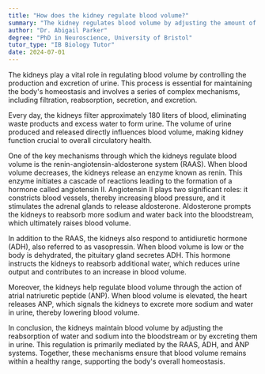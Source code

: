 ```yaml
---
title: "How does the kidney regulate blood volume?"
summary: "The kidney regulates blood volume by adjusting the amount of urine it produces and releases from the body."
author: "Dr. Abigail Parker"
degree: "PhD in Neuroscience, University of Bristol"
tutor_type: "IB Biology Tutor"
date: 2024-07-01
---
```


The kidneys play a vital role in regulating blood volume by controlling the production and excretion of urine. This process is essential for maintaining the body's homeostasis and involves a series of complex mechanisms, including filtration, reabsorption, secretion, and excretion.

Every day, the kidneys filter approximately $180$ liters of blood, eliminating waste products and excess water to form urine. The volume of urine produced and released directly influences blood volume, making kidney function crucial to overall circulatory health.

One of the key mechanisms through which the kidneys regulate blood volume is the renin-angiotensin-aldosterone system (RAAS). When blood volume decreases, the kidneys release an enzyme known as renin. This enzyme initiates a cascade of reactions leading to the formation of a hormone called angiotensin II. Angiotensin II plays two significant roles: it constricts blood vessels, thereby increasing blood pressure, and it stimulates the adrenal glands to release aldosterone. Aldosterone prompts the kidneys to reabsorb more sodium and water back into the bloodstream, which ultimately raises blood volume.

In addition to the RAAS, the kidneys also respond to antidiuretic hormone (ADH), also referred to as vasopressin. When blood volume is low or the body is dehydrated, the pituitary gland secretes ADH. This hormone instructs the kidneys to reabsorb additional water, which reduces urine output and contributes to an increase in blood volume.

Moreover, the kidneys help regulate blood volume through the action of atrial natriuretic peptide (ANP). When blood volume is elevated, the heart releases ANP, which signals the kidneys to excrete more sodium and water in urine, thereby lowering blood volume.

In conclusion, the kidneys maintain blood volume by adjusting the reabsorption of water and sodium into the bloodstream or by excreting them in urine. This regulation is primarily mediated by the RAAS, ADH, and ANP systems. Together, these mechanisms ensure that blood volume remains within a healthy range, supporting the body's overall homeostasis.
    